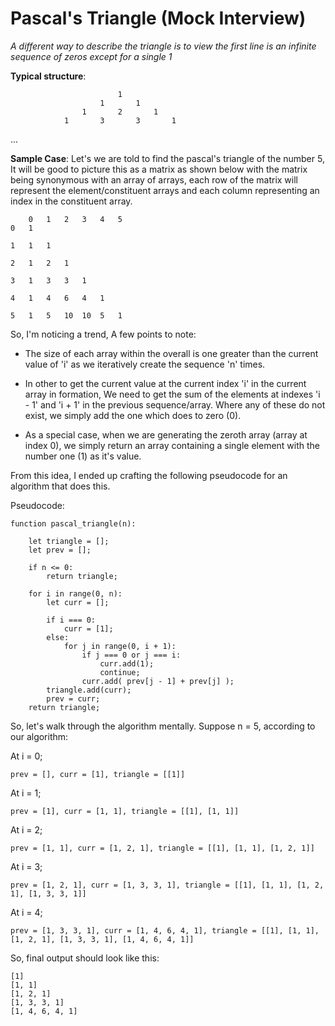 # Pascal's Triangle (Mock Interview)

_A different way to describe the triangle is to view the first line is an infinite sequence of zeros except for a single 1_


**Typical structure**:

							1
						1		1
					1		2		1
				1		3		3		1

...


**Sample Case**: Let's we are told to find the pascal's triangle of the number 5, It will be good to picture this as a matrix as shown below with the matrix being synonymous with an array of arrays, each row of the matrix will represent the element/constituent arrays and each column representing an index in the constituent array.

		0	1	2	3	4	5
	0	1

	1	1	1

	2	1	2	1	

	3	1	3	3	1

	4	1	4	6	4	1

	5	1	5	10	10	5	1


So, I'm noticing a trend, A few points to note:

- The size of each array within the overall is one greater than the current value of 'i' as we iteratively create the sequence 'n' times.

- In other to get the current value at the current index 'i' in the current array in formation, We need to get the sum of the elements at indexes 'i - 1' and 'i + 1' in the previous sequence/array. Where any of these do not exist, we simply add the one which does to zero (0).

- As a special case, when we are generating the zeroth array (array at index 0), we simply return an array containing a single element with the number one (1) as it's value.

From this idea, I ended up crafting the following pseudocode for an algorithm that does this.

Pseudocode:
```
function pascal_triangle(n):

	let triangle = [];
	let prev = [];

	if n <= 0:
		return triangle;

	for i in range(0, n):
		let curr = [];

		if i === 0:
			curr = [1];
		else:
			for j in range(0, i + 1):
				if j === 0 or j === i:
					curr.add(1);
					continue;
				curr.add( prev[j - 1] + prev[j] );				
		triangle.add(curr);
		prev = curr;
	return triangle;
```


So, let's walk through the algorithm mentally. Suppose n = 5, according to our algorithm:

At i = 0;
```
prev = [], curr = [1], triangle = [[1]]
```

At i = 1; 
```
prev = [1], curr = [1, 1], triangle = [[1], [1, 1]] 
```

At i = 2; 
```
prev = [1, 1], curr = [1, 2, 1], triangle = [[1], [1, 1], [1, 2, 1]]
```

At i = 3;
```
prev = [1, 2, 1], curr = [1, 3, 3, 1], triangle = [[1], [1, 1], [1, 2, 1], [1, 3, 3, 1]]
```

At i = 4;

```
prev = [1, 3, 3, 1], curr = [1, 4, 6, 4, 1], triangle = [[1], [1, 1], [1, 2, 1], [1, 3, 3, 1], [1, 4, 6, 4, 1]]
```

So, final output should look like this:
```
[1]
[1, 1]
[1, 2, 1]
[1, 3, 3, 1]
[1, 4, 6, 4, 1]
```

